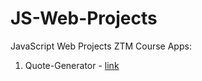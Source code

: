 # JS-Web-Projects
JavaScript Web Projects ZTM Course
Apps:

1. Quote-Generator - [link](https://github.com/kaloyanTry/JS-Web-Projects/tree/main/QuoteGeneratorApp)
